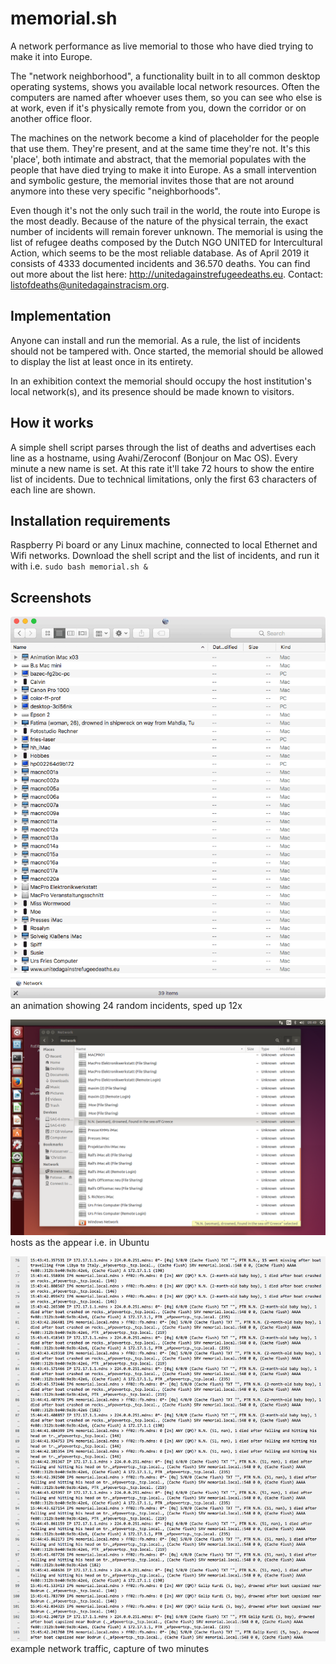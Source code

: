 # memorial.sh
A network performance as live memorial to those who have died trying to make it into Europe.

The "network neighborhood", a functionality built in to all common desktop operating systems, shows you available local network resources. Often the computers are named after whoever uses them, so you can see who else is at work, even if it's physically remote from you, down the corridor or on another office floor.

The machines on the network become a kind of placeholder for the people that use them. They're present, and at the same time they're not. It's this 'place', both intimate and abstract, that the memorial populates with the people that have died trying to make it into Europe. As a small intervention and symbolic gesture, the memorial invites those that are not around anymore into these very specific "neighborhoods".

Even though it's not the only such trail in the world, the route into Europe is the most deadly. Because of the nature of the physical terrain, the exact number of incidents will remain forever unknown. The memorial is using the list of refugee deaths composed by the Dutch NGO UNITED for Intercultural Action, which seems to be the most reliable database. As of April 2019 it consists of 4333 documented incidents and 36.570 deaths. You can find out more about the list here: http://unitedagainstrefugeedeaths.eu. Contact: listofdeaths@unitedagainstracism.org.

## Implementation

Anyone can install and run the memorial. As a rule, the list of incidents should not be tampered with. Once started, the memorial should be allowed to display the list at least once in its entirety.

In an exhibition context the memorial should occupy the host institution's local network(s), and its presence should be made known to visitors.

## How it works

A simple shell script parses through the list of deaths and advertises each line as a hostname, using Avahi/Zeroconf (Bonjour on Mac OS). Every minute a new name is set. At this rate it'll take 72 hours to show the entire list of incidents. Due to technical limitations, only the first 63 characters of each line are shown.

## Installation requirements

Raspberry Pi board or any Linux machine, connected to local Ethernet and Wifi networks. Download the shell script and the list of incidents, and run it with i.e. `sudo bash memorial.sh &`

## Screenshots
![extract of 24 random incidents](memorial_sh_animation.gif)  
an animation showing 24 random incidents, sped up 12x

![screenshot ubuntu](memorial_ubuntu.png)
hosts as the appear i.e. in Ubuntu 

![screenshot tcpdump](tcpdump.png)
example network traffic, capture of two minutes
